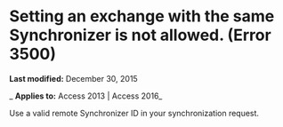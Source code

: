 
# Setting an exchange with the same Synchronizer is not allowed. (Error 3500)

 **Last modified:** December 30, 2015

 _ **Applies to:** Access 2013 | Access 2016_

Use a valid remote Synchronizer ID in your synchronization request.

